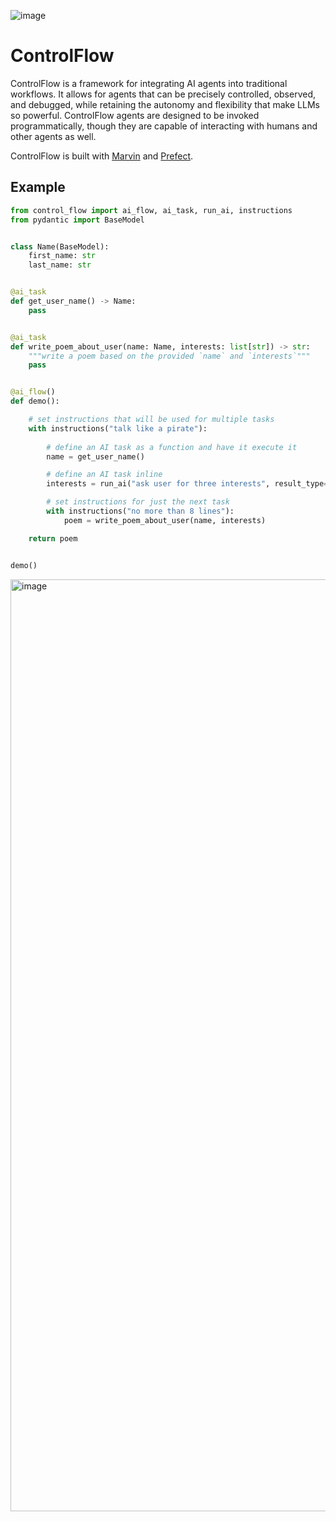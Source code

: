 ![image](https://github.com/jlowin/ControlFlow/assets/153965/2d779a8e-4400-4b04-ad30-60af56db7674)

# ControlFlow

ControlFlow is a framework for integrating AI agents into traditional workflows. It allows for agents that can be precisely controlled, observed, and debugged, while retaining the autonomy and flexibility that make LLMs so powerful. ControlFlow agents are designed to be invoked programmatically, though they are capable of interacting with humans and other agents as well.

ControlFlow is built with [Marvin](https://github.com/prefecthq/marvin) and [Prefect](https://github.com/prefecthq/prefect).

## Example

```python
from control_flow import ai_flow, ai_task, run_ai, instructions
from pydantic import BaseModel


class Name(BaseModel):
    first_name: str
    last_name: str


@ai_task
def get_user_name() -> Name:
    pass


@ai_task
def write_poem_about_user(name: Name, interests: list[str]) -> str:
    """write a poem based on the provided `name` and `interests`"""
    pass


@ai_flow()
def demo():

    # set instructions that will be used for multiple tasks
    with instructions("talk like a pirate"):
        
        # define an AI task as a function and have it execute it
        name = get_user_name()

        # define an AI task inline
        interests = run_ai("ask user for three interests", result_type=list[str])

        # set instructions for just the next task
        with instructions("no more than 8 lines"):
            poem = write_poem_about_user(name, interests)

    return poem


demo()


```

<img width="1491" alt="image" src="https://github.com/jlowin/ControlFlow/assets/153965/d436de8d-f5c8-4ef2-a281-221b8abebd1f">

